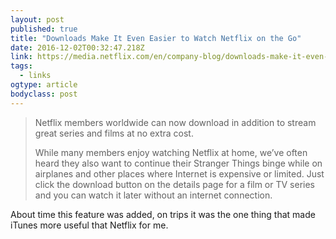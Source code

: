 ```yaml
---
layout: post 
published: true 
title: "Downloads Make It Even Easier to Watch Netflix on the Go" 
date: 2016-12-02T00:32:47.218Z 
link: https://media.netflix.com/en/company-blog/downloads-make-it-even-easier-to-watch-netflix-on-the-go 
tags:
  - links
ogtype: article 
bodyclass: post 
---
```


> Netflix members worldwide can now download in addition to stream great series and films at no extra cost.
> 
> While many members enjoy watching Netflix at home, we’ve often heard they also want to continue their Stranger Things binge while on airplanes and other places where Internet is expensive or limited. Just click the download button on the details page for a film or TV series and you can watch it later without an internet connection.

About time this feature was added, on trips it was the one thing that made iTunes more useful that Netflix for me.
